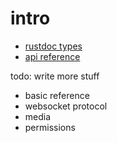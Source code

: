 # intro

- [rustdoc types](https://chat-files.celery.eu.org/rustdoc/types/index.html)
- [api reference](https://chat.celery.eu.org/api/docs)

todo: write more stuff

- basic reference
- websocket protocol
- media
- permissions
